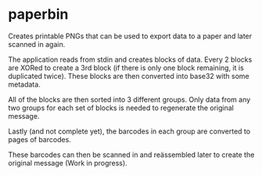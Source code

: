 paperbin
========

Creates printable PNGs that can be used to export data to a paper and later scanned in again.

The application reads from stdin and creates blocks of data. Every 2 blocks are XORed to create a 3rd block (if there is only one block remaining, it is duplicated twice). These blocks are then converted into base32 with some metadata.

All of the blocks are then sorted into 3 different groups.  Only data from any two groups for each set of blocks is needed to regenerate the original message.

Lastly (and not complete yet), the barcodes in each group are converted to pages of barcodes.

These barcodes can then be scanned in and reässembled later to create the original message (Work in progress).
